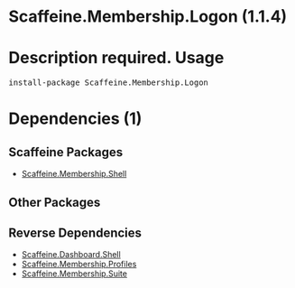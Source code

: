 ﻿Scaffeine.Membership.Logon (1.1.4)
======
Description required.
Usage
======
<pre>install-package Scaffeine.Membership.Logon</pre>
Dependencies (1)
=====

Scaffeine Packages
------
* [Scaffeine.Membership.Shell](https://github.com/wcpro/Scaffeine/tree/master/src/Scaffeine.Membership.Shell)

Other Packages
------

Reverse Dependencies
-----
* [Scaffeine.Dashboard.Shell](https://github.com/wcpro/scaffeine/tree/master/src/Scaffeine.Dashboard.Shell)
* [Scaffeine.Membership.Profiles](https://github.com/wcpro/scaffeine/tree/master/src/Scaffeine.Membership.Profiles)
* [Scaffeine.Membership.Suite](https://github.com/wcpro/scaffeine/tree/master/src/Scaffeine.Membership.Suite)

